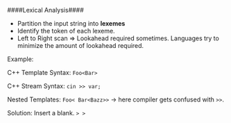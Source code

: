 ####Lexical Analysis####

* Partition the input string into **lexemes**
* Identify the token of each lexeme.
* Left to Right scan => Lookahead required sometimes. Languages try to minimize the amount of lookahead required. 

Example:

C++ Template Syntax: `Foo<Bar>`

C++ Stream Syntax: `cin >> var;`

Nested Templates: `Foo< Bar<Bazz>>` -> here compiler gets confused with `>>`.

Solution: Insert a blank. `> >`
